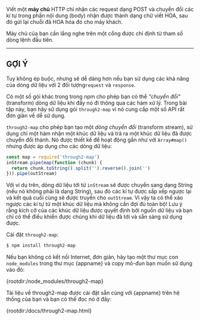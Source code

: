 Viết một **máy chủ** HTTP chỉ nhận các request dạng POST và chuyển đổi các kí tự trong phần nội dung (body) nhận được thành dạng chữ viết HOA, sau đó gửi lại chuỗi đã HOA hóa đó cho máy khách.

Máy chủ của bạn cần lắng nghe trên một cổng được chỉ định từ tham số dòng lệnh đầu tiên.

----------------------------------------------------------------------
## GỢI Ý

Tuy không ép buộc, nhưng sẽ dễ dàng hơn nếu bạn sử dụng các khả năng của dòng dữ liệu với 2 đối tượng`request` và `response`.

Có một số gói khác trong trong npm cho phép bạn có thể *"chuyển đổi"* (transform) dòng dữ liệu khi đẩy nó đi thông qua các hàm xử lý. Trong bài tập này, bạn hãy sử dụng gói `through2-map` vì nó cung cấp một số API rất đơn giản về dễ sử dụng.

`through2-map` cho phép bạn tạo một *dòng chuyển đổi* (transform stream), sử dụng chỉ một hàm nhận một khúc dữ liệu và trả ra một khúc dữ liệu đã được chuyển đổi thành. Nó được thiết kế để hoạt động gần như với `Array#map()` nhưng được áp dụng cho các dòng dữ liệu:

```js
const map = require('through2-map')
inStream.pipe(map(function (chunk) {
  return chunk.toString().split('').reverse().join('')
})).pipe(outStream)
```

Với ví dụ trên, dòng dữ liệu tới từ `inStream` sẽ được chuyển sang dạng String (nếu nó không phải là dạng String), sau đó các kí tự được sắp xếp ngược lại và kết quả cuối cùng sẽ được truyền cho `outStream`. Vì vậy ta có thể xáo ngược các kí tự từ một khúc dữ liệu mà không cần đợi đủ toàn bộ! Lưu ý rằng kích cỡ của các khúc dữ liệu được quyết định bởi nguồn dữ liệu và bạn chỉ có thể điều khiển được chúng khi dữ liệu đã tới và sẵn sàng sử dụng được.

Cài đặt `through2-map`:

```sh
$ npm install through2-map
```

Nếu bạn không có kết nối Internet, đơn giản, hãy tạo một thư mục con `node_modules` trong thư mục {appname} và copy mô-đun bạn muốn sử dụng vào đó:

  {rootdir:/node_modules/through2-map}

Tài liệu về through2-map được cài đặt sẵn cùng với {appname} trên hệ thống của bạn và bạn có thể đọc nó ở đây:

  {rootdir:/docs/through2-map.html}
